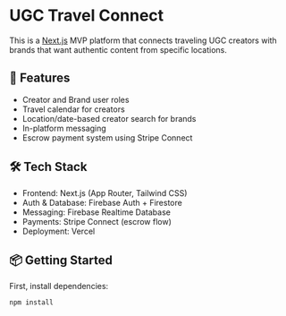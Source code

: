 # UGC Travel Connect

This is a [Next.js](https://nextjs.org) MVP platform that connects traveling UGC creators with brands that want authentic content from specific locations.

## 🚀 Features

- Creator and Brand user roles
- Travel calendar for creators
- Location/date-based creator search for brands
- In-platform messaging
- Escrow payment system using Stripe Connect

## 🛠 Tech Stack

- Frontend: Next.js (App Router, Tailwind CSS)
- Auth & Database: Firebase Auth + Firestore
- Messaging: Firebase Realtime Database
- Payments: Stripe Connect (escrow flow)
- Deployment: Vercel

## 📦 Getting Started

First, install dependencies:

```bash
npm install
